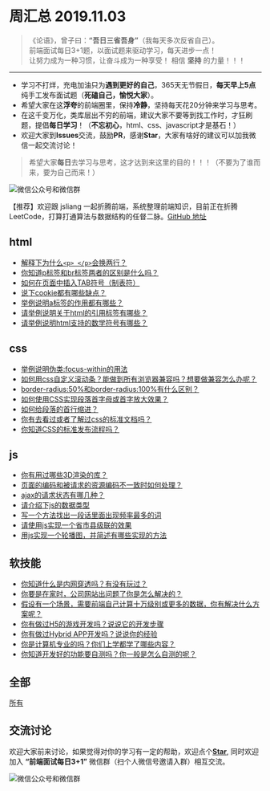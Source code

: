 # 周汇总 2019.11.03

> 《论语》，曾子曰：**“吾日三省吾身”**（我每天多次反省自己）。  
> 前端面试每日3+1题，以面试题来驱动学习，每天进步一点！  
> 让努力成为一种习惯，让奋斗成为一种享受！
> 相信 **坚持** 的力量！！！

---
- 学习不打烊，充电加油只为**遇到更好的自己**，365天无节假日，**每天早上5点**纯手工发布面试题（**死磕自己，愉悦大家**）。
- 希望大家在这**浮夸**的前端圈里，保持**冷静**，坚持每天花20分钟来学习与思考。
- 在这千变万化，类库层出不穷的前端，建议大家不要等到找工作时，才狂刷题，提倡**每日学习**！（**不忘初心**，html、css、javascript才是基石！）
- 欢迎大家到**Issues**交流，鼓励**PR**，感谢**Star**，大家有啥好的建议可以加我微信一起交流讨论！
> 希望大家**每日**去学习与思考，这才达到来这里的目的！！！（不要为了谁而来，要为自己而来！）

![微信公众号和微信群](https://github.com/haizlin/fe-interview/raw/master/resource/images/qrcode.jpg)

【推荐】欢迎跟 jsliang 一起折腾前端，系统整理前端知识，目前正在折腾 LeetCode，打算打通算法与数据结构的任督二脉。[GitHub 地址](https://github.com/LiangJunrong/document-library)

## html
- [解释下为什么`<p> </p>`会换两行？](https://github.com/haizlin/fe-interview/issues/1472)
- [你知道p标签和br标签两者的区别是什么吗？](https://github.com/haizlin/fe-interview/issues/1468)
- [如何在页面中插入TAB符号（制表符）](https://github.com/haizlin/fe-interview/issues/1464)
- [说下cookie都有哪些缺点？](https://github.com/haizlin/fe-interview/issues/1460)
- [举例说明a标签的作用都有哪些？](https://github.com/haizlin/fe-interview/issues/1456)
- [请举例说明关于html的引用标签有哪些？](https://github.com/haizlin/fe-interview/issues/1452)
- [请举例说明html支持的数学符号有哪些？](https://github.com/haizlin/fe-interview/issues/1448)

## css
- [举例说明伪类:focus-within的用法](https://github.com/haizlin/fe-interview/issues/1473)
- [如何用css自定义滚动条？能做到所有浏览器兼容吗？想要做兼容怎么办呢？](https://github.com/haizlin/fe-interview/issues/1469)
- [border-radius:50%和border-radius:100%有什么区别？](https://github.com/haizlin/fe-interview/issues/1465)
- [如何使用CSS实现段落首字母或首字放大效果？](https://github.com/haizlin/fe-interview/issues/1461)
- [如何给段落的首行缩进？](https://github.com/haizlin/fe-interview/issues/1457)
- [你有去看过或者了解过css的标准文档吗？](https://github.com/haizlin/fe-interview/issues/1453)
- [你知道CSS的标准发布流程吗？](https://github.com/haizlin/fe-interview/issues/1449)

## js
- [你有用过哪些3D渲染的库？](https://github.com/haizlin/fe-interview/issues/1474)
- [页面的编码和被请求的资源编码不一致时如何处理？](https://github.com/haizlin/fe-interview/issues/1470)
- [ajax的请求状态有哪几种？](https://github.com/haizlin/fe-interview/issues/1466)
- [请介绍下js的数据类型](https://github.com/haizlin/fe-interview/issues/1462)
- [写一个方法找出一段话里面出现频率最多的词](https://github.com/haizlin/fe-interview/issues/1458)
- [请使用js实现一个省市县级联的效果](https://github.com/haizlin/fe-interview/issues/1454)
- [用js实现一个轮播图，并简述有哪些实现的方法](https://github.com/haizlin/fe-interview/issues/1450)

## 软技能
- [你知道什么是内网穿透吗？有没有玩过？](https://github.com/haizlin/fe-interview/issues/1475)
- [你要是在家时，公司网站出问题了你是怎么解决的？](https://github.com/haizlin/fe-interview/issues/1471)
- [假设有一个场景，需要前端自己计算十万级别或更多的数据，你有解决什么方案呢？](https://github.com/haizlin/fe-interview/issues/1467)
- [你有做过H5的游戏开发吗？说说它的开发步骤](https://github.com/haizlin/fe-interview/issues/1463)
- [你有做过Hybrid APP开发吗？说说你的经验](https://github.com/haizlin/fe-interview/issues/1459)
- [你是计算机专业的吗？你们上学都学了哪些内容？](https://github.com/haizlin/fe-interview/issues/1455)
- [你知道开发好的功能要自测吗？你一般是怎么自测的呢？](https://github.com/haizlin/fe-interview/issues/1451)

## 全部
[所有](https://github.com/haizlin/fe-interview/blob/master/category/week.md)

## 交流讨论
欢迎大家前来讨论，如果觉得对你的学习有一定的帮助，欢迎点个[**Star**](https://github.com/haizlin/fe-interview), 同时欢迎加入 **“前端面试每日3+1”** 微信群（扫个人微信号邀请入群）相互交流。

![微信公众号和微信群](https://github.com/haizlin/fe-interview/raw/master/resource/images/qrcode.jpg)